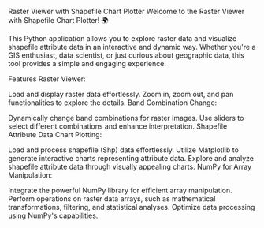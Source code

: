 Raster Viewer with Shapefile Chart Plotter
Welcome to the Raster Viewer with Shapefile Chart Plotter! 🌍

This Python application allows you to explore raster data and visualize shapefile attribute data in an interactive and dynamic way. Whether you're a GIS enthusiast, data scientist, or just curious about geographic data, this tool provides a simple and engaging experience.

Features
Raster Viewer:

Load and display raster data effortlessly.
Zoom in, zoom out, and pan functionalities to explore the details.
Band Combination Change:

Dynamically change band combinations for raster images.
Use sliders to select different combinations and enhance interpretation.
Shapefile Attribute Data Chart Plotting:

Load and process shapefile (Shp) data effortlessly.
Utilize Matplotlib to generate interactive charts representing attribute data.
Explore and analyze shapefile attribute data through visually appealing charts.
NumPy for Array Manipulation:

Integrate the powerful NumPy library for efficient array manipulation.
Perform operations on raster data arrays, such as mathematical transformations, filtering, and statistical analyses.
Optimize data processing using NumPy's capabilities.
